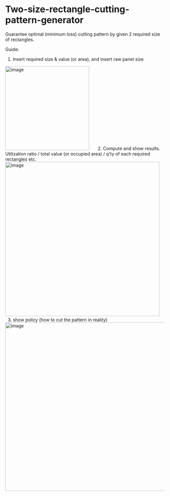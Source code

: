 # Two-size-rectangle-cutting-pattern-generator
Guarantee optimal (minimum loss) cutting pattern by given 2 required size of rectangles.

Guide:
1. Insert required size & value (or area), and insert raw panel size
<img width="265" alt="image" src="https://github.com/river062008/Two-size-rectangle-cutting-pattern-generator/assets/102459349/1ff6a775-7fc9-4a32-9ba5-6ba772cf10a0">
&nbsp;
&nbsp;
&nbsp;
2. Compute and show results. Utilization ratio / total value (or occupied area) / q'ty of each required rectangles etc.
<img width="487" alt="image" src="https://github.com/river062008/Two-size-rectangle-cutting-pattern-generator/assets/102459349/5bfb1dfc-adfe-45e9-b597-2159b766663c">
&nbsp;
&nbsp;
&nbsp;
3. show policy (how to cut the pattern in reality)
<img width="532" alt="image" src="https://github.com/river062008/Two-size-rectangle-cutting-pattern-generator/assets/102459349/3b079455-a881-4348-ad88-8df33f3947b5">
